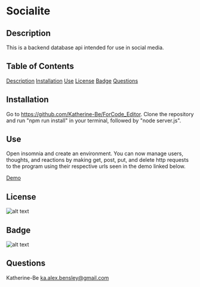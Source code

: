 # Socialite

## Description

This is a backend database api intended for use in social media.

## Table of Contents

[Description](#description)
[Installation](#installation)
[Use](#use)
[License](#license)
[Badge](#badge)
[Questions](#questions)

## Installation

Go to https://github.com/Katherine-Be/ForCode_Editor. Clone the repository and run "npm run install" in your terminal, followed by "node server.js".

## Use

Open insomnia and create an environment. You can now manage users, thoughts, and reactions by making get, post, put, and delete http requests to the program using their respective urls seen in the demo linked below.

[Demo](https://drive.google.com/file/d/1curmp6pnFT6vkwp6Qmd0ybvRg42_B-iL/view?usp=sharing)

## License

![ alt text ](https://img.shields.io/badge/License-None-blue)

## Badge

![ alt text ](https://img.shields.io/badge/Creator-KAT-pink)

## Questions

Katherine-Be
ka.alex.bensley@gmail.com
